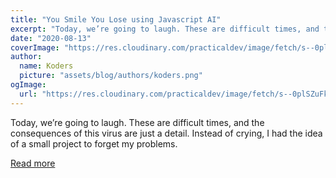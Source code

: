 ```yaml
---
title: "You Smile You Lose using Javascript AI"
excerpt: "Today, we’re going to laugh. These are difficult times, and the consequences of this virus are just a detail. Instead of crying, I had the idea of a small project to forget my problems."
date: "2020-08-13"
coverImage: "https://res.cloudinary.com/practicaldev/image/fetch/s--0plSZuFk--/c_imagga_scale,f_auto,fl_progressive,h_420,q_auto,w_1000/https://res.cloudinary.com/dafsc1i1x/image/upload/v1604244776/yousmileyoulose/preview_ysyl_no6tu2.jpg"
author:
  name: Koders
  picture: "assets/blog/authors/koders.png"
ogImage:
  url: "https://res.cloudinary.com/practicaldev/image/fetch/s--0plSZuFk--/c_imagga_scale,f_auto,fl_progressive,h_420,q_auto,w_1000/https://res.cloudinary.com/dafsc1i1x/image/upload/v1604244776/yousmileyoulose/preview_ysyl_no6tu2.jpg"
---
```


Today, we’re going to laugh. These are difficult times, and the consequences of this virus are just a detail. Instead of crying, I had the idea of a small project to forget my problems.

[Read more](https://dev.to/jesuisundev/you-smile-you-lose-using-javascript-ai-2m5a)
